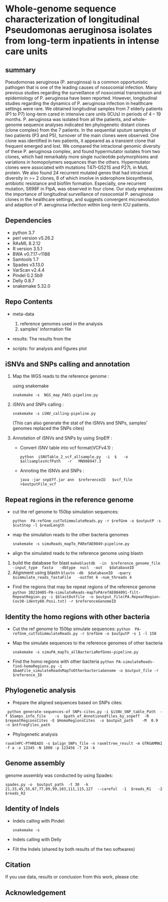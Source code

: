 # Whole-genome sequence characterization of longitudinal Pseudomonas aeruginosa isolates from long-term inpatients in intense care units


## summary

Pseudomonas aeruginosa (P. aeruginosa) is a common opportunistic pathogen that is one of the leading causes of nosocomial infection. Many previous studies regarding the surveillance of nosocomial transmission and epidemiology of P. aeruginosa have been reported. However, longitudinal studies regarding the dynamics of P. aeruginosa infection in healthcare settings were rare. We obtained longitudinal samples from 7 elderly patients (P1 to P7) long-term cared in intensive care units (ICUs) in periods of 4 – 19 months. P. aeruginosa was isolated from all the patients, and whole-genome sequence analyses indicated ten phylogenetic distant clones (clone complex) from the 7 patients. In the sequential sputum samples of two patients (P3 and P5), turnover of the main clones were observed. One clone was identified in two patients, it appeared as a transient clone that frequent emerged and lost. We compared the intraclonal genomic diversity of these P. aeruginosa complex, and found hypermutator isolates from two clones, which had remarkably more single nucleotide polymorphisms and variations in homopolymers sequences than the others. Hypermutator clones were associated with mutations T47I-G521S and P27L in MutL protein. We also found 24 recurrent mutated genes that had intraclonal diversity in >= 2 clones, 8 of which involve in siderophore biosynthesis, antibiotic resistance and biofilm formation. Especially, one recurrent mutation, S698F in FtpA, was observed in four clone. Our study emphasizes the importance of longitudinal surveillance of nosocomial P. aeruginosa clones in the healthcare settings, and suggests convergent microevolution and adaption of P. aeruginosa infection within long-term ICU patients.




## Dependencies

- python 3.7
- perl version v5.26.2
- RAxML 8.2.12
- R version 3.5.1
- BWA  v0.7.17-r1188
- Samtools 1.7
- Spades v3.13.0
- VarScan v2.4.4
- Pindel 0.2.5b9
- Delly 0.8.7
- snakemake 5.32.0

## Repo Contents

- meta-data 

  1. reference genomes used in the analysis
  2. samples' information file

- results:  The results from the 

- scripts: for analysis and figures plot

## iSNVs and SNPs calling and annotation

1. Map the WGS reads to the reference genome :

   using snakemake 

   `snakemake -s  NGS_map_PAO1-pipeline.py`

2. iSNVs and SNPs calling :

   `snakemake -s iSNV_calling-pipeline.py `
   
   (This can also generate the stat of the iSNVs and SNPs, samples' genomes replaced the SNPs cites)
   
3. Annotation of iSNVs and SNPs  by using SnpEff :

   - Convert iSNV table into vcf format(VCFv4.1) : 
     
     `python  iSNVTable_2_vcf_allsample.py  -i  $   -o $allsamplesVcfPath   -r   MN908947.3`
     
   - Annoting the iSNVs and SNPs :
     
      `java -jar snpEff.jar ann  $referenceID   $vcf_file    >$outputFile_vcf`

## Repeat regions in the reference genome

- cut the ref genome to 150bp simulation sequences:

  `python  PA-refGnm_cutToSimmulateReads.py -r $refGnm -o $outputP -s $cutStep -l $readLength `

- map the  simulation reads to the other bacteria genomes

  `snakemake -s simuReads_mapTo_PARefAE0049-pipeline.py`

- align the simulated reads to the reference genome using blastn
1. build the database for blast
`makeblastdb  -in  $reference_genome_file   -input_type  fasta   -dbtype  nucl  -out   $databaseID`
2. Alignment using blastn
`blastn -db  $databaseID  -query  $simmulate_reads_fastaFile   -outfmt 6 -num_threads 4`
- Find the regions that may be repeat regions of the reference genome
  `python 20210405-PA-simulateReads-mapToPArefAE004091-filt-RepeatRegion.py -i $blastOutfile  -o $output_file(PA.RepeatRegion-Cov30-identy60.Posi.txt) -r $referenceGenomeID `

## Identity the homo regions with other bacteria
- Cut the ref genome to 150bp simulate sequences:
  `python  PA-refGnm_cutToSimmulateReads.py -r $refGnm -o $outputP -s 1 -l 150 `
  
- Map the simulate sequences to the reference genomes of other bacteria

  `snakemake -s simuPA_mapTo_allBacteriaRefGnms-pipeline.py`

- Find the homo regions with other bacteria
`python PA-simulateReads-find-homoRegions.py -i $bamFile_simulateReadsMapToOtherbacteriaGenome -o $output_file -r $reference_ID`


## Phylogenetic analysis

- Prepare the  aligned sequences based on SNPs cites:

` python generate-sequences-of SNPs-cites.py -i $iSNV_SNP_table_Path  -f $Samps_info_file    -s  $path_of_Annotionedfiles_by_snpeff  -R $repeatRegionsCites -E $HomoRegionsCites  -o $output_path    -M  0.9  -n $ntfreqFiles_path`

- Phylogenetic analysis

`raxmlHPC-PTHREADS -s $align_SNPs_file -n raxmltree_result -m GTRGAMMAI -f a -x 12345 -N 1000 -p 123456 -T 24 -k`

## Genome assembly

genome assembly was conducted by using Spades:

`spades.py -o  $output_path  -t 30  -k 21,33,45,55,67,77,89,99,103,111,115,127  --careful  -1  $reads_R1   -2   $reads_R2`



## Identity of Indels 

- Indels calling with Pindel:

  `snakemake -s `

- Indels calling with Delly

- Filt the Indels (shared by both results of the two softwares)



## Citation

If you use data, results or conclusion from this work, please cite:



## Acknowledgement



